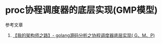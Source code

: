 # proc协程调度器的底层实现(GMP模型)

参考文章

1. [【我的架构师之路】- golang源码分析之协程调度器底层实现( G、M、P)](https://blog.csdn.net/qq_25870633/article/details/83445946)

